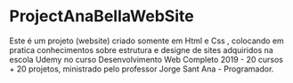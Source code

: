 # ProjectAnaBellaWebSite
Este é um projeto (website) criado somente em  Html e Css , colocando em pratica conhecimentos sobre estrutura e designe de sites adquiridos na escola Udemy no curso Desenvolvimento Web Completo 2019 - 20 cursos + 20 projetos, ministrado pelo professor Jorge Sant Ana - Programador.
